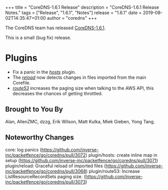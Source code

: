 +++
title = "CoreDNS-1.6.1 Release"
description = "CoreDNS-1.6.1 Release Notes."
tags = ["Release", "1.6.1", "Notes"]
release = "1.6.1"
date = 2019-08-02T14:35:47+01:00
author = "coredns"
+++

The CoreDNS team has released
[CoreDNS-1.6.1](https://github.com/inverse-inc/packetfence/go/coredns/releases/tag/v1.6.1).

This is a small (bug fix) release.

# Plugins

* Fix a panic in the [*hosts*](/plugins/hosts) plugin.
* The [*reload*](/plugins/reload) now detects changes in files imported from the main Corefile.
* [*route53*](/plugins/route53) increases the paging size when talking to the AWS API, this
  decreases the chances of getting throttled.

## Brought to You By

Alan,
AllenZMC,
dzzg,
Erik Wilson,
Matt Kulka,
Miek Gieben,
Yong Tang.

## Noteworthy Changes

core: log panics (https://github.com/inverse-inc/packetfence/go/coredns/pull/3072)
plugin/hosts: create inline map in setup (https://github.com/inverse-inc/packetfence/go/coredns/pull/3071)
plugin/reload: Graceful reload of imported files (https://github.com/inverse-inc/packetfence/go/coredns/pull/3068)
plugin/route53: Increase ListResourceRecordSets paging size. (https://github.com/inverse-inc/packetfence/go/coredns/pull/3073)

